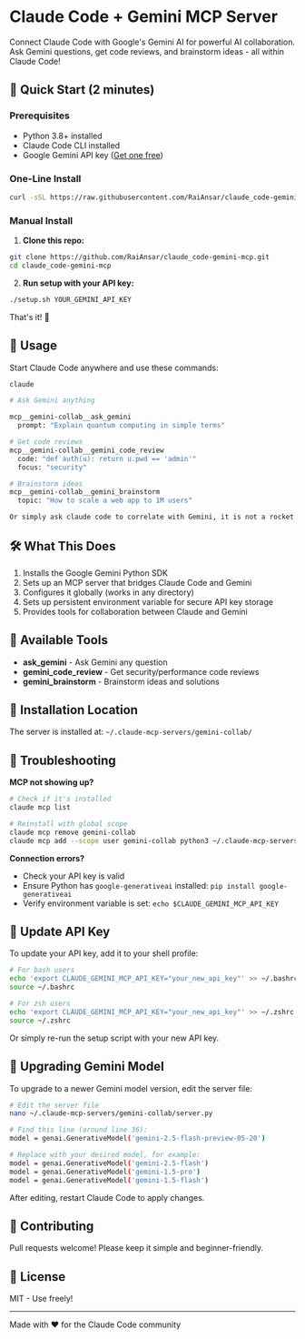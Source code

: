 # Claude Code + Gemini MCP Server

Connect Claude Code with Google's Gemini AI for powerful AI collaboration. Ask Gemini questions, get code reviews, and brainstorm ideas - all within Claude Code!

## 🚀 Quick Start (2 minutes)

### Prerequisites
- Python 3.8+ installed
- Claude Code CLI installed
- Google Gemini API key ([Get one free](https://aistudio.google.com/apikey))

### One-Line Install

```bash
curl -sSL https://raw.githubusercontent.com/RaiAnsar/claude_code-gemini-mcp/main/install.sh | bash
```

### Manual Install

1. **Clone this repo:**
```bash
git clone https://github.com/RaiAnsar/claude_code-gemini-mcp.git
cd claude_code-gemini-mcp
```

2. **Run setup with your API key:**
```bash
./setup.sh YOUR_GEMINI_API_KEY
```

That's it! 🎉

## 📖 Usage

Start Claude Code anywhere and use these commands:

```bash
claude

# Ask Gemini anything

mcp__gemini-collab__ask_gemini
  prompt: "Explain quantum computing in simple terms"

# Get code reviews
mcp__gemini-collab__gemini_code_review
  code: "def auth(u): return u.pwd == 'admin'"
  focus: "security"

# Brainstorm ideas
mcp__gemini-collab__gemini_brainstorm
  topic: "How to scale a web app to 1M users"

Or simply ask claude code to correlate with Gemini, it is not a rocket sciene... (Author's note) 
```

## 🛠️ What This Does

1. Installs the Google Gemini Python SDK
2. Sets up an MCP server that bridges Claude Code and Gemini
3. Configures it globally (works in any directory)
4. Sets up persistent environment variable for secure API key storage
5. Provides tools for collaboration between Claude and Gemini

## 🔧 Available Tools

- **ask_gemini** - Ask Gemini any question
- **gemini_code_review** - Get security/performance code reviews
- **gemini_brainstorm** - Brainstorm ideas and solutions

## 📁 Installation Location

The server is installed at: `~/.claude-mcp-servers/gemini-collab/`

## 🐛 Troubleshooting

**MCP not showing up?**
```bash
# Check if it's installed
claude mcp list

# Reinstall with global scope
claude mcp remove gemini-collab
claude mcp add --scope user gemini-collab python3 ~/.claude-mcp-servers/gemini-collab/server.py
```

**Connection errors?**
- Check your API key is valid
- Ensure Python has `google-generativeai` installed: `pip install google-generativeai`
- Verify environment variable is set: `echo $CLAUDE_GEMINI_MCP_API_KEY`

## 🔑 Update API Key

To update your API key, add it to your shell profile:

```bash
# For bash users
echo 'export CLAUDE_GEMINI_MCP_API_KEY="your_new_api_key"' >> ~/.bashrc
source ~/.bashrc

# For zsh users  
echo 'export CLAUDE_GEMINI_MCP_API_KEY="your_new_api_key"' >> ~/.zshrc
source ~/.zshrc
```

Or simply re-run the setup script with your new API key.

## 🔄 Upgrading Gemini Model

To upgrade to a newer Gemini model version, edit the server file:

```bash
# Edit the server file
nano ~/.claude-mcp-servers/gemini-collab/server.py

# Find this line (around line 36):
model = genai.GenerativeModel('gemini-2.5-flash-preview-05-20')

# Replace with your desired model, for example:
model = genai.GenerativeModel('gemini-2.5-flash')
model = genai.GenerativeModel('gemini-1.5-pro')
model = genai.GenerativeModel('gemini-1.5-flash')
```

After editing, restart Claude Code to apply changes.

## 🤝 Contributing

Pull requests welcome! Please keep it simple and beginner-friendly.

## 📜 License

MIT - Use freely!

---

Made with ❤️ for the Claude Code community
